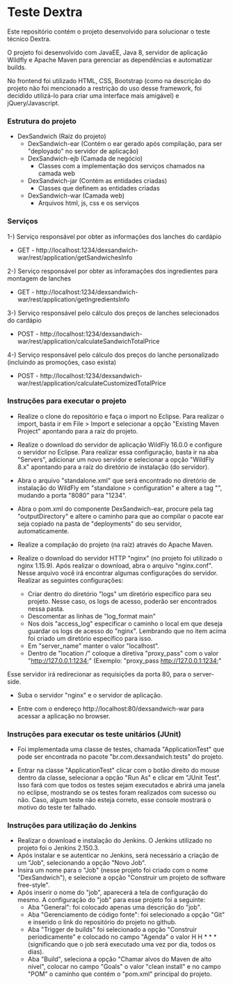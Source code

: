 # Teste Dextra
Este repositório contém o projeto desenvolvido para solucionar o teste técnico Dextra.

O projeto foi desenvolvido com JavaEE, Java 8, servidor de aplicação Wildfly e Apache Maven para gerenciar as dependências e automatizar builds.

No frontend foi utilizado HTML, CSS, Bootstrap (como na descrição do projeto não foi mencionado a restrição do uso desse framework, foi decidido utilizá-lo para criar uma interface mais amigável) e jQuery/Javascript.

### Estrutura do projeto
- DexSandwich (Raíz do projeto)
  - DexSandwich-ear (Contém o ear gerado após compilação, para ser "deployado" no servidor de aplicação)
  - DexSandwich-ejb (Camada de negócio)
    - Classes com a implementação dos serviços chamados na camada web
  - DexSandwich-jar (Contém as entidades criadas)
    - Classes que definem as entidades criadas
  - DexSandwich-war (Camada web)
    - Arquivos html, js, css e os serviços
    
### Serviços
1-) Serviço responsável por obter as informações dos lanches do cardápio
  - GET - http://localhost:1234/dexsandwich-war/rest/application/getSandwichesInfo

2-) Serviço responsável por obter as inforamações dos ingredientes para montagem de lanches
  - GET - http://localhost:1234/dexsandwich-war/rest/application/getIngredientsInfo
  
3-) Serviço responsável pelo cálculo dos preços de lanches selecionados do cardápio
  - POST - http://localhost:1234/dexsandwich-war/rest/application/calculateSandwichTotalPrice
  
4-) Serviço responsável pelo cálculo dos preços do lanche personalizado (incluindo as promoções, caso exista)
  - POST - http://localhost:1234/dexsandwich-war/rest/application/calculateCustomizedTotalPrice
  
### Instruções para executar o projeto
- Realize o clone do repositório e faça o import no Eclipse. Para realizar o import, basta ir em File > Import e selecionar a opção "Existing Maven Project" apontando para a raíz do projeto.

- Realize o download do servidor de aplicação WildFly 16.0.0 e configure o servidor no Eclipse. Para realizar essa configuração, basta ir na aba "Servers", adicionar um novo servidor e selecionar a opção "WildFly 8.x" apontando para a raíz do diretório de instalação (do servidor).

- Abra o arquivo "standalone.xml" que será encontrado no diretório de instalação do WildFly em "standalone > configuration" e altere a tag "<socket-binding name="http" port="${jboss.http.port:8080}"/>", mudando a porta "8080" para "1234".

- Abra o pom.xml do componente DexSandwich-ear, procure pela tag "outputDirectory" e altere o caminho para que ao compilar o pacote ear seja copiado na pasta de "deployments" do seu servidor, automaticamente.

- Realize a compilação do projeto (na raíz) através do Apache Maven.

- Realize o download do servidor HTTP "nginx" (no projeto foi utilizado o nginx 1.15.9). Após realizar o download, abra o arquivo "nginx.conf". Nesse arquivo você irá encontrar algumas configurações do servidor. Realizar as seguintes configurações:
  - Criar dentro do diretório "logs" um diretório específico para seu projeto. Nesse caso, os logs de acesso, poderão ser encontrados nessa pasta.
  - Descomentar as linhas de "log_format  main"
  - Nos dois "access_log" especificar o caminho o local em que deseja guardar os logs de acesso do "nginx". Lembrando que no item acima foi criado um diretório específico para isso.
  - Em "server_name" manter o valor "localhost".
  - Dentro de "location /" coloque a diretiva "proxy_pass" com o valor "http://127.0.0.1:1234;" (Exemplo: "proxy_pass  http://127.0.0.1:1234;"
  
Esse servidor irá redirecionar as requisições da porta 80, para o server-side.

- Suba o servidor "nginx" e o servidor de aplicação.

- Entre com o endereço http://localhost:80/dexsandwich-war para acessar a aplicação no browser.

### Instruções para executar os teste unitários (JUnit)
- Foi implementada uma classe de testes, chamada "ApplicationTest" que pode ser encontrada no pacote "br.com.dexsandwich.tests" do projeto. 

- Entrar na classe "ApplicationTest" clicar com o botão direito do mouse dentro da classe, selecionar a opção "Run As" e clicar em "JUnit Test". Isso fará com que todos os testes sejam executados e abrirá uma janela no eclipse, mostrando se os testes foram realizados com sucesso ou não. Caso, algum teste não esteja correto, esse console mostrará o motivo do teste ter falhado.

### Instruções para utilização do Jenkins
- Realizar o download e instalação do Jenkins. O Jenkins utilizado no projeto foi o Jenkins 2.150.3.
- Após instalar e se autenticar no Jenkins, será necessário a criação de um "Job", selecionando a opção "Novo Job".
- Insira um nome para o "Job" (nesse projeto foi criado com o nome "DexSandwich"), e selecione a opção "Construir um projeto de software free-style".
- Após inserir o nome do "job", aparecerá a tela de configuração do mesmo. A configuração do "job" para esse projeto foi a seguinte:
  - Aba "General": foi colocado apenas uma descrição do "job".
  - Aba "Gerenciamento de código fonte": foi selecionado a opção "Git" e inserido o link do repositório do projeto no github.
  - Aba "Trigger de builds" foi selecionado a opção "Construir periodicamente" e colocado no campo "Agenda" o valor H H * * * (significando que o job será executado uma vez por dia, todos os dias).
  - Aba "Build", seleciona a opção "Chamar alvos do Maven de alto nível", colocar no campo "Goals" o valor "clean install" e no campo "POM" o caminho que contém o "pom.xml" principal do projeto. 

